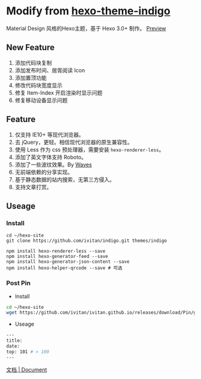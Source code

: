 Modify from [hexo-theme-indigo](https://github.com/yscoder/hexo-theme-indigo)
================

Material Design 风格的Hexo主题，基于 Hexo 3.0+ 制作。 [Preview](https://vitan.me)

## New Feature
1. 添加代码块复制
2. 添加发布时间、居胥阅读 Icon
3. 添加置顶功能
4. 修改代码块宽度显示
5. 修复 Item-Index 开启渲染时显示问题
6. 修复移动设备显示问题

## Feature

1. 仅支持 IE10+ 等现代浏览器。
2. 去 jQuery，更轻。相信现代浏览器的原生兼容性。
3. 使用 Less 作为 css 预处理器，需要安装 `hexo-renderer-less`。
4. 添加了英文字体支持 Roboto。
5. 添加了一些波纹效果。By [Waves](https://github.com/fians/Waves)
6. 无前端依赖的分享实现。
7. 基于静态数据的站内搜索，无第三方侵入。
8. 支持文章打赏。

## Useage
### Install
```git
cd ~/hexo-site
git clone https://github.com/ivitan/indigo.git themes/indigo

npm install hexo-renderer-less --save
npm install hexo-generator-feed --save
npm install hexo-generator-json-content --save
npm install hexo-helper-qrcode --save # 可选
```

### Post Pin
- Install

```sh 
cd ~/hexo-site
wget https://github.com/ivitan/ivitan.github.io/releases/download/Pin/generator.js -O ./node_modules/hexo-generator-index/lib/generator.js
```

- Useage

```sh
---
title: 
date: 
top: 101 # > 100
---
```


[文档 | Document](https://github.com/yscoder/hexo-theme-indigo/wiki)

